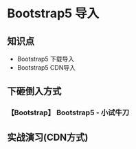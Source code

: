 Bootstrap5 导入
===============

## 知识点

* Bootstrap5 下载导入
* Bootstrap5 CDN导入

## 下砸倒入方式

### 【Bootstrap】 Bootstrap5 - 小试牛刀

## 实战演习(CDN方式)

~~~html

~~~